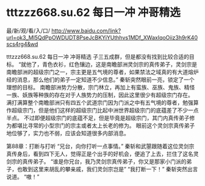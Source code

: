 # tttzzz668.su.62 每日一冲 冲哥精选

最/新/观/看/入/口/ http://www.baidu.com/link?url=ok3_Ml5QdPpOWDUDT8PseJcBKYiYUthhvs1MDf_XWaxIqoOiiz3h9rK40scs4rg4&wd

tttzzz668.su.62 每日一冲 冲哥精选
子三五成群，但是都没有找到比较合适的目标。
    “就他了，青色衣衫，红色镶边，这是南瞻部洲灵剑宗的真传弟子，灵剑宗是南瞻部洲的超级宗门之一，宗主更是五气境的尊者，如果禁法之域真的有大道熔炉经的消息，那么他们的弟子一定知道不少信息。”
    秦斩突然眼前一亮，锁定了一个理想的目标。
    南瞻部洲势力分散，宗门林立，再加上有蛮族、巫族、鬼族、精怪一族、妖族等种族的存在对于人族势力的压制，因此这里很少有超级宗门存在。
    满打满算整个南瞻部洲只有四五个武道宗门因为门派之中有五气境的尊者，勉强算作超级宗门，但是他们这样的超级宗门比起中洲世界超级宗门的底蕴差了不少一点半点。
    不过即便超级宗门的底蕴不足，但是毕竟是超级宗门，其门内真传弟子修为都堪比寻常的小型宗门的宗主或者太上长老的修为。
    眼前这个灵剑宗真传弟子地位够了，实力也不弱，应该会知道很多内部消息。

第88章：打断与打听
    “兄台，向你打听一点事情。”
    秦斩和武曌跟随着这位灵剑宗真传身后，看到四下无人，觉得正是个出手的好机会，便追了上去，拦住了这名灵剑宗的真传弟子。
    “谁是你兄台，我乃灵剑宗真传弟子，你又是那家小门派的弟子，也敢到这里来胡乱的攀亲戚，我们灵剑宗岂是”
    “我打断一下！”
    秦斩突然出言说道。
    “嗷！”
